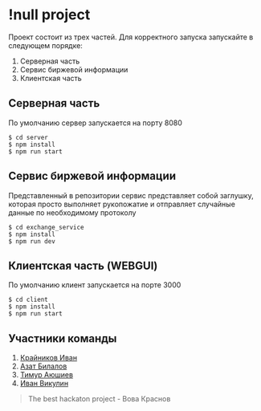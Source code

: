 # !null project

Проект состоит из трех частей. Для корректного запуска запускайте в следующем порядке:
1. Серверная часть
2. Сервис биржевой информации
3. Клиентская часть

## Серверная часть
По умолчанию сервер запускается на порту 8080 
```console
$ cd server
$ npm install
$ npm run start
```
## Сервис биржевой информации
Представленный в репозитории сервис представляет собой заглушку, которая просто выполняет рукопожатие и отправляет случайные данные по необходимому протоколу
```console
$ cd exchange_service
$ npm install
$ npm run dev
```


## Клиентская часть (WEBGUI)
По умолчанию клиент запускается на порте 3000
```console
$ cd client
$ npm install
$ npm run start
```

## Участники команды
1. [Крайников Иван](https://github.com/cry1s)
2. [Азат Билалов](https://github.com/Azat-Bilalov)
3. [Тимур Аюшиев](https://github.com/SicParv1sMagna)
4. [Иван Викулин](https://github.com/Vanv1k)

> The best hackaton project - Вова Краснов

